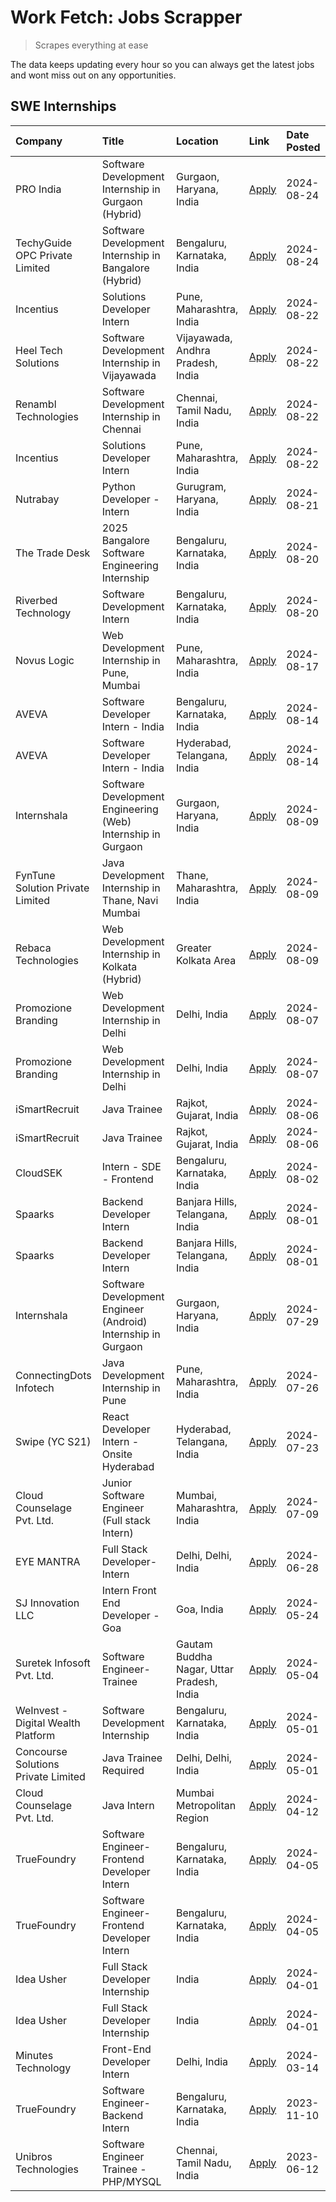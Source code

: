 # Work Fetch: Jobs Scrapper
> Scrapes everything at ease

The data keeps updating every hour so you can always get the latest jobs and wont miss out on any opportunities.

## SWE Internships
<!--START_SECTION:workfetch-->
| Company                             | Title                                                         | Location                                  | Link                                                                                                                                                                                                                                                                                      | Date Posted   |
|:------------------------------------|:--------------------------------------------------------------|:------------------------------------------|:------------------------------------------------------------------------------------------------------------------------------------------------------------------------------------------------------------------------------------------------------------------------------------------|:--------------|
| PRO India                           | Software Development Internship in Gurgaon (Hybrid)           | Gurgaon, Haryana, India                   | [Apply](https://in.linkedin.com/jobs/view/software-development-internship-in-gurgaon-hybrid-at-pro-india-4009587664?position=46&pageNum=0&refId=3k4xHMRs5rWy3uYh5TI55w%3D%3D&trackingId=o0OUQzYrE4EHWJuSB6hOJg%3D%3D&trk=public_jobs_jserp-result_search-card)                            | 2024-08-24    |
| TechyGuide OPC Private Limited      | Software Development Internship in Bangalore (Hybrid)         | Bengaluru, Karnataka, India               | [Apply](https://in.linkedin.com/jobs/view/software-development-internship-in-bangalore-hybrid-at-techyguide-opc-private-limited-4009591646?position=56&pageNum=0&refId=3k4xHMRs5rWy3uYh5TI55w%3D%3D&trackingId=%2B4T23wuhvahB9%2BJWgpou1Q%3D%3D&trk=public_jobs_jserp-result_search-card) | 2024-08-24    |
| Incentius                           | Solutions Developer Intern                                    | Pune, Maharashtra, India                  | [Apply](https://in.linkedin.com/jobs/view/solutions-developer-intern-at-incentius-4005695869?position=32&pageNum=0&refId=3k4xHMRs5rWy3uYh5TI55w%3D%3D&trackingId=s0nG3UMHEUbX4dOylAey9Q%3D%3D&trk=public_jobs_jserp-result_search-card)                                                   | 2024-08-22    |
| Heel Tech Solutions                 | Software Development Internship in Vijayawada                 | Vijayawada, Andhra Pradesh, India         | [Apply](https://in.linkedin.com/jobs/view/software-development-internship-in-vijayawada-at-heel-tech-solutions-4007906692?position=39&pageNum=0&refId=3k4xHMRs5rWy3uYh5TI55w%3D%3D&trackingId=xdjdRAoVbPlBE%2BL7AFfyHg%3D%3D&trk=public_jobs_jserp-result_search-card)                    | 2024-08-22    |
| Renambl Technologies                | Software Development Internship in Chennai                    | Chennai, Tamil Nadu, India                | [Apply](https://in.linkedin.com/jobs/view/software-development-internship-in-chennai-at-renambl-technologies-4007910299?position=54&pageNum=0&refId=3k4xHMRs5rWy3uYh5TI55w%3D%3D&trackingId=OGiMCAvd%2BY8qejuMXT19rQ%3D%3D&trk=public_jobs_jserp-result_search-card)                      | 2024-08-22    |
| Incentius                           | Solutions Developer Intern                                    | Pune, Maharashtra, India                  | [Apply](https://in.linkedin.com/jobs/view/solutions-developer-intern-at-incentius-4005695869?position=7&pageNum=2&refId=cwohWk2eZ24xLglohDsQmw%3D%3D&trackingId=HxXtvZBGbhijEUHGZqaHCw%3D%3D&trk=public_jobs_jserp-result_search-card)                                                    | 2024-08-22    |
| Nutrabay                            | Python Developer - Intern                                     | Gurugram, Haryana, India                  | [Apply](https://in.linkedin.com/jobs/view/python-developer-intern-at-nutrabay-4003909226?position=52&pageNum=0&refId=3k4xHMRs5rWy3uYh5TI55w%3D%3D&trackingId=xRrfEyAPBTOCHE7NXJldMQ%3D%3D&trk=public_jobs_jserp-result_search-card)                                                       | 2024-08-21    |
| The Trade Desk                      | 2025 Bangalore Software Engineering Internship                | Bengaluru, Karnataka, India               | [Apply](https://in.linkedin.com/jobs/view/2025-bangalore-software-engineering-internship-at-the-trade-desk-3987456531?position=10&pageNum=0&refId=3k4xHMRs5rWy3uYh5TI55w%3D%3D&trackingId=EgfcDI8VNucVhzeBQZlnZA%3D%3D&trk=public_jobs_jserp-result_search-card)                          | 2024-08-20    |
| Riverbed Technology                 | Software Development Intern                                   | Bengaluru, Karnataka, India               | [Apply](https://in.linkedin.com/jobs/view/software-development-intern-at-riverbed-technology-4004467559?position=37&pageNum=0&refId=3k4xHMRs5rWy3uYh5TI55w%3D%3D&trackingId=DZ%2FTnFQ4q7vYy8G2E4uOxw%3D%3D&trk=public_jobs_jserp-result_search-card)                                      | 2024-08-20    |
| Novus Logic                         | Web Development Internship in Pune, Mumbai                    | Pune, Maharashtra, India                  | [Apply](https://in.linkedin.com/jobs/view/web-development-internship-in-pune-mumbai-at-novus-logic-4003713081?position=55&pageNum=0&refId=3k4xHMRs5rWy3uYh5TI55w%3D%3D&trackingId=ivGa5GHGv9I%2FbHV05g41ag%3D%3D&trk=public_jobs_jserp-result_search-card)                                | 2024-08-17    |
| AVEVA                               | Software Developer Intern - India                             | Bengaluru, Karnataka, India               | [Apply](https://in.linkedin.com/jobs/view/software-developer-intern-india-at-aveva-3998279987?position=8&pageNum=0&refId=3k4xHMRs5rWy3uYh5TI55w%3D%3D&trackingId=tSyZBwYmq2%2FPlF8LWfozUQ%3D%3D&trk=public_jobs_jserp-result_search-card)                                                 | 2024-08-14    |
| AVEVA                               | Software Developer Intern - India                             | Hyderabad, Telangana, India               | [Apply](https://in.linkedin.com/jobs/view/software-developer-intern-india-at-aveva-3998281598?position=11&pageNum=0&refId=3k4xHMRs5rWy3uYh5TI55w%3D%3D&trackingId=wc8Clxdd%2FyJoFWmSpu2ObQ%3D%3D&trk=public_jobs_jserp-result_search-card)                                                | 2024-08-14    |
| Internshala                         | Software Development Engineering (Web) Internship in Gurgaon  | Gurgaon, Haryana, India                   | [Apply](https://in.linkedin.com/jobs/view/software-development-engineering-web-internship-in-gurgaon-at-internshala-3997620471?position=4&pageNum=0&refId=3k4xHMRs5rWy3uYh5TI55w%3D%3D&trackingId=63QEKYbsHOkQr83XHvIHvQ%3D%3D&trk=public_jobs_jserp-result_search-card)                  | 2024-08-09    |
| FynTune Solution Private Limited    | Java Development Internship in Thane, Navi Mumbai             | Thane, Maharashtra, India                 | [Apply](https://in.linkedin.com/jobs/view/java-development-internship-in-thane-navi-mumbai-at-fyntune-solution-private-limited-3997619285?position=20&pageNum=0&refId=3k4xHMRs5rWy3uYh5TI55w%3D%3D&trackingId=jwS09hUwLTy9fCOYxy4Q3Q%3D%3D&trk=public_jobs_jserp-result_search-card)      | 2024-08-09    |
| Rebaca Technologies                 | Web Development Internship in Kolkata (Hybrid)                | Greater Kolkata Area                      | [Apply](https://in.linkedin.com/jobs/view/web-development-internship-in-kolkata-hybrid-at-rebaca-technologies-3997621369?position=42&pageNum=0&refId=3k4xHMRs5rWy3uYh5TI55w%3D%3D&trackingId=sll3Y2TXbhuCbggcHufZKQ%3D%3D&trk=public_jobs_jserp-result_search-card)                       | 2024-08-09    |
| Promozione Branding                 | Web Development Internship in Delhi                           | Delhi, India                              | [Apply](https://in.linkedin.com/jobs/view/web-development-internship-in-delhi-at-promozione-branding-3995559880?position=27&pageNum=0&refId=3k4xHMRs5rWy3uYh5TI55w%3D%3D&trackingId=4mlCDsM0FtLiCFAfoj%2FoYw%3D%3D&trk=public_jobs_jserp-result_search-card)                              | 2024-08-07    |
| Promozione Branding                 | Web Development Internship in Delhi                           | Delhi, India                              | [Apply](https://in.linkedin.com/jobs/view/web-development-internship-in-delhi-at-promozione-branding-3995559880?position=2&pageNum=2&refId=cwohWk2eZ24xLglohDsQmw%3D%3D&trackingId=Ba7a0%2BdjGuiurxeWy%2FXj3A%3D%3D&trk=public_jobs_jserp-result_search-card)                             | 2024-08-07    |
| iSmartRecruit                       | Java Trainee                                                  | Rajkot, Gujarat, India                    | [Apply](https://in.linkedin.com/jobs/view/java-trainee-at-ismartrecruit-3992301825?position=35&pageNum=0&refId=3k4xHMRs5rWy3uYh5TI55w%3D%3D&trackingId=B7ok6skiCzk5HC3fZgALmw%3D%3D&trk=public_jobs_jserp-result_search-card)                                                             | 2024-08-06    |
| iSmartRecruit                       | Java Trainee                                                  | Rajkot, Gujarat, India                    | [Apply](https://in.linkedin.com/jobs/view/java-trainee-at-ismartrecruit-3992301825?position=10&pageNum=2&refId=cwohWk2eZ24xLglohDsQmw%3D%3D&trackingId=XdynKgMdwQHdnJPdwR%2BNpA%3D%3D&trk=public_jobs_jserp-result_search-card)                                                           | 2024-08-06    |
| CloudSEK                            | Intern - SDE - Frontend                                       | Bengaluru, Karnataka, India               | [Apply](https://in.linkedin.com/jobs/view/intern-sde-frontend-at-cloudsek-3991574495?position=23&pageNum=0&refId=3k4xHMRs5rWy3uYh5TI55w%3D%3D&trackingId=g%2FjPTf%2Fi8IYMfUpVh9%2BWBQ%3D%3D&trk=public_jobs_jserp-result_search-card)                                                     | 2024-08-02    |
| Spaarks                             | Backend Developer Intern                                      | Banjara Hills, Telangana, India           | [Apply](https://in.linkedin.com/jobs/view/backend-developer-intern-at-spaarks-3990226465?position=29&pageNum=0&refId=3k4xHMRs5rWy3uYh5TI55w%3D%3D&trackingId=VOS9HBK3uH3ALdVdk%2BIniw%3D%3D&trk=public_jobs_jserp-result_search-card)                                                     | 2024-08-01    |
| Spaarks                             | Backend Developer Intern                                      | Banjara Hills, Telangana, India           | [Apply](https://in.linkedin.com/jobs/view/backend-developer-intern-at-spaarks-3990226465?position=4&pageNum=2&refId=cwohWk2eZ24xLglohDsQmw%3D%3D&trackingId=Cqfnw1VUBfxJyn6ISVcrkA%3D%3D&trk=public_jobs_jserp-result_search-card)                                                        | 2024-08-01    |
| Internshala                         | Software Development Engineer (Android) Internship in Gurgaon | Gurgaon, Haryana, India                   | [Apply](https://in.linkedin.com/jobs/view/software-development-engineer-android-internship-in-gurgaon-at-internshala-3987153031?position=48&pageNum=0&refId=3k4xHMRs5rWy3uYh5TI55w%3D%3D&trackingId=Py0HMOmTyoZouAuZFT%2FPeg%3D%3D&trk=public_jobs_jserp-result_search-card)              | 2024-07-29    |
| ConnectingDots Infotech             | Java Development Internship in Pune                           | Pune, Maharashtra, India                  | [Apply](https://in.linkedin.com/jobs/view/java-development-internship-in-pune-at-connectingdots-infotech-3983314097?position=43&pageNum=0&refId=3k4xHMRs5rWy3uYh5TI55w%3D%3D&trackingId=XZhDomIeTI0m9vhXjXa4uQ%3D%3D&trk=public_jobs_jserp-result_search-card)                            | 2024-07-26    |
| Swipe (YC S21)                      | React Developer Intern - Onsite Hyderabad                     | Hyderabad, Telangana, India               | [Apply](https://in.linkedin.com/jobs/view/react-developer-intern-onsite-hyderabad-at-swipe-yc-s21-3981326010?position=44&pageNum=0&refId=3k4xHMRs5rWy3uYh5TI55w%3D%3D&trackingId=9znObtmCvqAe7sYqyH0%2BCA%3D%3D&trk=public_jobs_jserp-result_search-card)                                 | 2024-07-23    |
| Cloud Counselage Pvt. Ltd.          | Junior Software Engineer (Full stack Intern)                  | Mumbai, Maharashtra, India                | [Apply](https://in.linkedin.com/jobs/view/junior-software-engineer-full-stack-intern-at-cloud-counselage-pvt-ltd-3967725851?position=18&pageNum=0&refId=3k4xHMRs5rWy3uYh5TI55w%3D%3D&trackingId=dSF%2BqOrMcFN5%2FSu%2FtdCGqg%3D%3D&trk=public_jobs_jserp-result_search-card)              | 2024-07-09    |
| EYE MANTRA                          | Full Stack Developer- Intern                                  | Delhi, Delhi, India                       | [Apply](https://in.linkedin.com/jobs/view/full-stack-developer-intern-at-eye-mantra-3960988037?position=58&pageNum=0&refId=3k4xHMRs5rWy3uYh5TI55w%3D%3D&trackingId=oNf5BUoJNnGVSEtReWxvQQ%3D%3D&trk=public_jobs_jserp-result_search-card)                                                 | 2024-06-28    |
| SJ Innovation LLC                   | Intern Front End Developer - Goa                              | Goa, India                                | [Apply](https://in.linkedin.com/jobs/view/intern-front-end-developer-goa-at-sj-innovation-llc-3931678611?position=15&pageNum=0&refId=3k4xHMRs5rWy3uYh5TI55w%3D%3D&trackingId=qEW1lAr%2B2sdtHynZ7q%2B6Fg%3D%3D&trk=public_jobs_jserp-result_search-card)                                   | 2024-05-24    |
| Suretek Infosoft Pvt. Ltd.          | Software Engineer-Trainee                                     | Gautam Buddha Nagar, Uttar Pradesh, India | [Apply](https://in.linkedin.com/jobs/view/software-engineer-trainee-at-suretek-infosoft-pvt-ltd-3916999948?position=47&pageNum=0&refId=3k4xHMRs5rWy3uYh5TI55w%3D%3D&trackingId=bpvASs9zgHo9KQ%2FkEzwBeQ%3D%3D&trk=public_jobs_jserp-result_search-card)                                   | 2024-05-04    |
| WeInvest - Digital Wealth Platform  | Software Development Internship                               | Bengaluru, Karnataka, India               | [Apply](https://in.linkedin.com/jobs/view/software-development-internship-at-weinvest-digital-wealth-platform-3912867225?position=3&pageNum=0&refId=3k4xHMRs5rWy3uYh5TI55w%3D%3D&trackingId=Ynr0qh9YvrZp6C3fD9w9WA%3D%3D&trk=public_jobs_jserp-result_search-card)                        | 2024-05-01    |
| Concourse Solutions Private Limited | Java Trainee Required                                         | Delhi, Delhi, India                       | [Apply](https://in.linkedin.com/jobs/view/java-trainee-required-at-concourse-solutions-private-limited-3912869388?position=14&pageNum=0&refId=3k4xHMRs5rWy3uYh5TI55w%3D%3D&trackingId=Lsg8PF6qGQ96I9Shzr54lA%3D%3D&trk=public_jobs_jserp-result_search-card)                              | 2024-05-01    |
| Cloud Counselage Pvt. Ltd.          | Java Intern                                                   | Mumbai Metropolitan Region                | [Apply](https://in.linkedin.com/jobs/view/java-intern-at-cloud-counselage-pvt-ltd-3896025667?position=50&pageNum=0&refId=3k4xHMRs5rWy3uYh5TI55w%3D%3D&trackingId=C9pi%2BLqf1PxDQS4zh1BQug%3D%3D&trk=public_jobs_jserp-result_search-card)                                                 | 2024-04-12    |
| TrueFoundry                         | Software Engineer- Frontend Developer Intern                  | Bengaluru, Karnataka, India               | [Apply](https://in.linkedin.com/jobs/view/software-engineer-frontend-developer-intern-at-truefoundry-3887320206?position=33&pageNum=0&refId=3k4xHMRs5rWy3uYh5TI55w%3D%3D&trackingId=%2BVXjfGNNLSl%2FQeYilbjWrg%3D%3D&trk=public_jobs_jserp-result_search-card)                            | 2024-04-05    |
| TrueFoundry                         | Software Engineer- Frontend Developer Intern                  | Bengaluru, Karnataka, India               | [Apply](https://in.linkedin.com/jobs/view/software-engineer-frontend-developer-intern-at-truefoundry-3887320206?position=8&pageNum=2&refId=cwohWk2eZ24xLglohDsQmw%3D%3D&trackingId=Ux7wBaszSmR%2BJYsqA5Hp3Q%3D%3D&trk=public_jobs_jserp-result_search-card)                               | 2024-04-05    |
| Idea Usher                          | Full Stack Developer Internship                               | India                                     | [Apply](https://in.linkedin.com/jobs/view/full-stack-developer-internship-at-idea-usher-3879565540?position=30&pageNum=0&refId=3k4xHMRs5rWy3uYh5TI55w%3D%3D&trackingId=ZeSUWLqDFYt8K6Aikgg6Cg%3D%3D&trk=public_jobs_jserp-result_search-card)                                             | 2024-04-01    |
| Idea Usher                          | Full Stack Developer Internship                               | India                                     | [Apply](https://in.linkedin.com/jobs/view/full-stack-developer-internship-at-idea-usher-3879565540?position=5&pageNum=2&refId=cwohWk2eZ24xLglohDsQmw%3D%3D&trackingId=QWNRQ%2BpTcQgfcfvLdNm1pw%3D%3D&trk=public_jobs_jserp-result_search-card)                                            | 2024-04-01    |
| Minutes Technology                  | Front-End Developer Intern                                    | Delhi, India                              | [Apply](https://in.linkedin.com/jobs/view/front-end-developer-intern-at-minutes-technology-3853712549?position=24&pageNum=0&refId=3k4xHMRs5rWy3uYh5TI55w%3D%3D&trackingId=mzUsAuzbXXPXzxPw8tI5dw%3D%3D&trk=public_jobs_jserp-result_search-card)                                          | 2024-03-14    |
| TrueFoundry                         | Software Engineer-Backend Intern                              | Bengaluru, Karnataka, India               | [Apply](https://in.linkedin.com/jobs/view/software-engineer-backend-intern-at-truefoundry-3779508170?position=53&pageNum=0&refId=3k4xHMRs5rWy3uYh5TI55w%3D%3D&trackingId=Ai9sxz50hSXUYIktINcZFA%3D%3D&trk=public_jobs_jserp-result_search-card)                                           | 2023-11-10    |
| Unibros Technologies                | Software Engineer Trainee - PHP/MYSQL                         | Chennai, Tamil Nadu, India                | [Apply](https://in.linkedin.com/jobs/view/software-engineer-trainee-php-mysql-at-unibros-technologies-3656599241?position=59&pageNum=0&refId=3k4xHMRs5rWy3uYh5TI55w%3D%3D&trackingId=Q2aP1ix8kYRSlKKmFE%2Bkpw%3D%3D&trk=public_jobs_jserp-result_search-card)                             | 2023-06-12    |
<!--END_SECTION:workfetch-->
